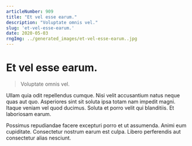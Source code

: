```yaml
---
articleNumber: 909
title: "Et vel esse earum."
description: "Voluptate omnis vel."
slug: 'et-vel-esse-earum.'
date: 2020-05-03
rngImg: ../generated_images/et-vel-esse-earum..jpg
---
```


# Et vel esse earum.

> Voluptate omnis vel.

Ullam quia odit repellendus cumque. Nisi velit accusantium natus neque quas aut quo. Asperiores sint sit soluta ipsa totam nam impedit magni. Itaque veniam vel quod ducimus. Soluta et porro velit qui blanditiis. Et laboriosam earum.
 Possimus repudiandae facere excepturi porro et ut assumenda. Animi eum cupiditate. Consectetur nostrum earum est culpa. Libero perferendis aut consectetur alias nesciunt.
